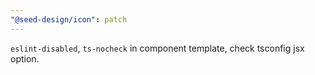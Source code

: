 ```yaml
---
"@seed-design/icon": patch
---
```


`eslint-disabled`, `ts-nocheck` in component template, check tsconfig jsx option.
